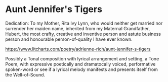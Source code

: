 # Aunt Jennifer's Tigers #

Dedication: To my Mother, Rita Ivy Lynn, who would neither get married nor surrender her maiden name, inherited from my Maternal Grandfather, Hubert, the most crafty, creative and inventive person and astute business person and honourable person-of-quality I have ever known.

https://www.litcharts.com/poetry/adrienne-rich/aunt-jennifer-s-tigers


Possibly a Tonal composition with lyrical arrangement and setting, a Tone Poem, with expressive poetically and dramatocally voiced, performative spoken-word or see if a lyrical melody manifests and presents itself from the Well-of-Sound.
